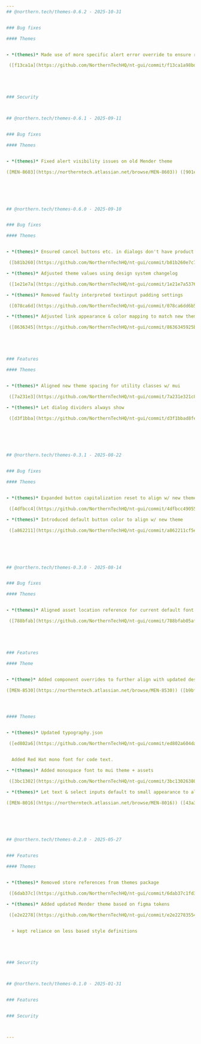 ```yaml
---
## @northern.tech/themes-0.6.2 - 2025-10-31


### Bug fixes

#### Themes


- *(themes)* Made use of more specific alert error override to ensure readable alerts

 ([f13ca1a](https://github.com/NorthernTechHQ/nt-gui/commit/f13ca1a98bd4a394d8a2eb1ab0bd83af9a71315a))  by @mzedel





### Security



## @northern.tech/themes-0.6.1 - 2025-09-11


### Bug fixes

#### Themes


- *(themes)* Fixed alert visibility issues on old Mender theme

([MEN-8603](https://northerntech.atlassian.net/browse/MEN-8603)) ([901ed56](https://github.com/NorthernTechHQ/nt-gui/commit/901ed569855165c5067f577c6b6a5b8c790dac45))  by @mzedel






## @northern.tech/themes-0.6.0 - 2025-09-10


### Bug fixes

#### Themes


- *(themes)* Ensured cancel buttons etc. in dialogs don't have product colors

 ([b81b260](https://github.com/NorthernTechHQ/nt-gui/commit/b81b260e7c7a6ca85755be849102cb2820c28c8f))  by @mzedel

- *(themes)* Adjusted theme values using design system changelog

 ([1e21e7a](https://github.com/NorthernTechHQ/nt-gui/commit/1e21e7a5376564a8112e875b4db79d0f6cf42e9c))  by @mzedel

- *(themes)* Removed faulty interpreted textinput padding settings

 ([078ca6d](https://github.com/NorthernTechHQ/nt-gui/commit/078ca6dd6b5960d1d9806a4d8627f1e98f7f44e8))  by @mzedel

- *(themes)* Adjusted link appearance & color mapping to match new theme

 ([8636345](https://github.com/NorthernTechHQ/nt-gui/commit/8636345925ba4314ba46442811cb33cf698b8dfc))  by @mzedel





### Features

#### Themes


- *(themes)* Aligned new theme spacing for utility classes w/ mui

 ([7a231e3](https://github.com/NorthernTechHQ/nt-gui/commit/7a231e321c839cb6d9cd88bbac1ae4ddd64e6a66))  by @mzedel

- *(themes)* Let dialog dividers always show

 ([d3f1bba](https://github.com/NorthernTechHQ/nt-gui/commit/d3f1bbad8fe6bc5a1f52c446b992c5581515bda6))  by @mzedel






## @northern.tech/themes-0.3.1 - 2025-08-22


### Bug fixes

#### Themes


- *(themes)* Expanded button capitalization reset to align w/ new theme

 ([4dfbcc4](https://github.com/NorthernTechHQ/nt-gui/commit/4dfbcc49055b96483a2846fc4743b1f8453e25da))  by @mzedel

- *(themes)* Introduced default button color to align w/ new theme

 ([a862211](https://github.com/NorthernTechHQ/nt-gui/commit/a862211cf5ecf0f70ebd7fb9151ef30341b15092))  by @mzedel






## @northern.tech/themes-0.3.0 - 2025-08-14


### Bug fixes

#### Themes


- *(themes)* Aligned asset location reference for current default font

 ([788bfab](https://github.com/NorthernTechHQ/nt-gui/commit/788bfab05af3acfcc328bd582dbf8a65d39a1449))  by @mzedel





### Features

#### Theme


- *(theme)* Added component overrides to further align with updated designs

([MEN-8530](https://northerntech.atlassian.net/browse/MEN-8530)) ([b9bfa98](https://github.com/NorthernTechHQ/nt-gui/commit/b9bfa98986d42132188b97fa22d3b090147c8bd8))  by @mzedel




#### Themes


- *(themes)* Updated typography.json

 ([ed802a6](https://github.com/NorthernTechHQ/nt-gui/commit/ed802a604da7152613b51ee1d2b3e78a14b732d7))  by @chiachenglu


  Added Red Hat mono font for code text.

- *(themes)* Added monospace font to mui theme + assets

 ([3bc1302](https://github.com/NorthernTechHQ/nt-gui/commit/3bc13026380120f67bde4d7b5031d70f22bacc72))  by @mzedel

- *(themes)* Let text & select inputs default to small appearance to align w/ updated design

([MEN-8016](https://northerntech.atlassian.net/browse/MEN-8016)) ([43a3fca](https://github.com/NorthernTechHQ/nt-gui/commit/43a3fca7123d34cb8995ebf091a200d51c33b4b1))  by @mzedel






## @northern.tech/themes-0.2.0 - 2025-05-27


### Features

#### Themes


- *(themes)* Removed store references from themes package

 ([6dab37c](https://github.com/NorthernTechHQ/nt-gui/commit/6dab37c1fd318b954878e3d518fdf7bd979616df))  by @mzedel

- *(themes)* Added updated Mender theme based on figma tokens

 ([e2e2278](https://github.com/NorthernTechHQ/nt-gui/commit/e2e227835543d7d88ecd07666ac9a481c5409c9c))  by @mzedel


  + kept reliance on less based style definitions





### Security



## @northern.tech/themes-0.1.0 - 2025-01-31


### Features


### Security



---
```

